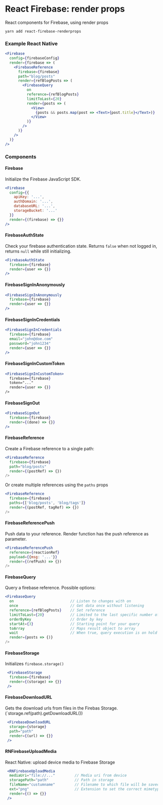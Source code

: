 # React Firebase: render props
React components for Firebase, using render props

```
yarn add react-firebase-renderprops
```

### Example React Native
```jsx harmony
<Firebase
  config={firebaseConfig}
  render={firebase => (
    <FirebaseReference
      firebase={firebase}
      path="blog/posts"
      render={refBlogPosts => (
        <FirebaseQuery
          on
          reference={refBlogPosts}
          limitToLast={20}
          render={posts => (
            <View>
              {posts && posts.map(post => <Text>{post.title}</Text>)}
            </View>
          )}
        />
      )}
    />          
  )}
/>
```

### Components

#### Firebase
Initialize the Firebase JavaScript SDK.

```jsx harmony
<Firebase
  config={{
    apiKey: '...',
    authDomain: '...',
    databaseURL: '...',
    storageBucket: '...'
  }}
  render={(firebase) => {}}
/>
```

#### FirebaseAuthState
Check your firebase authentication state. Returns `false` when not logged in, returns `null` while still initializing.

```jsx harmony
<FirebaseAuthState
  firebase={firebase}
  render={user => {}}
/>
```

#### FirebaseSignInAnonymously

```jsx harmony
<FirebaseSignInAnonymously
  firebase={firebase}
  render={user => {}}
/>
```

#### FirebaseSignInCredentials

```jsx harmony
<FirebaseSignInCredentials
  firebase={firebase}
  email="john@doe.com"
  password="john1234"
  render={user => {}}
/>
```

#### FirebaseSignInCustomToken
```jsx harmony
<FirebaseSignInCustomToken>
  firebase={firebase}
  token="..."
  render={user => {}}
/>
```

#### FirebaseSignOut
```jsx harmony
<FirebaseSignOut
  firebase={firebase}
  render={(done) => {}}
/>
```

#### FirebaseReference
Create a Firebase reference to a single path:
```jsx harmony
<FirebaseReference 
  firebase={firebase}
  path="blog/posts"
  render={(postRef) => {})
/>
```
Or create multiple references using the `paths` props
```jsx harmony
<FirebaseReference 
  firebase={firebase}
  paths={['blog/posts', 'blog/tags']}
  render={(postRef, tagRef) => {})
/>
```

#### FirebaseReferencePush
Push data to your reference. Render function has the push reference as parameter.
```jsx harmony
<FirebaseReferencePush
  reference={reactionRef}
  payload={{msg: '...'}}
  render={(refPush) => {})
/>
```

#### FirebaseQuery
Query a firebase reference. Possible options: 
```jsx harmony
<FirebaseQuery
  on                          // Listen to changes with on
  once                        // Get data once without listening
  reference={refBlogPosts}    // Set reference
  limitToLast={20}            // Limited to the last specific number of children
  orderByKey                  // Order by key
  startAt={3}                 // Starting point for your query
  toArray                     // Maps result object to array
  wait                        // When true, query execution is on hold
  render={posts => {)}
/>
```
 
 #### FirebaseStorage
 Initializes `firebase.storage()`
 
```jsx harmony
 <FirebaseStorage
  firebase={firebase}
  render={(storage) => {}}
 />
 ```
 
 #### FirebaseDownloadURL
 Gets the download urls from files in the Firebas Storage. (`storage.ref(path).getDownloadURL())
 
```jsx harmony
 <FirebaseDownloadURL
  storage={storage}
  path="path"
  render={(url) => {}}
 />
 ```
 
 #### RNFirebaseUploadMedia
React Native: upload device media to Firebase Storage
```jsx harmony
 <RNFirebaseUploadMedia
  mediaUri="file://..."         // Media uri from device
  storagePath="path"            // Path in storage
  fileName="custumname"         // Filename to which file will be saved in firebase
  ext="png"                     // Extension to set the correct mimetype (optional, check if mediaUri contains extension)
  render={() => {}}
 />
 ```